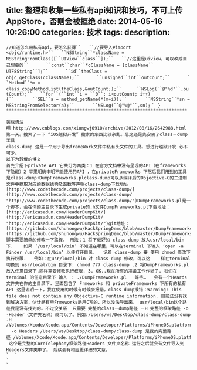 title: 整理和收集一些私有api知识和技巧，不可上传AppStore，否则会被拒绝
date: 2014-05-16 10:26:00
categories: 技术
tags: 
description:
---
`//知道怎么用私有api，要怎么获得``   ``//要导入#import
 <objc/runtime.h>``   ``NSString``*className
 = NSStringFromClass([``UIView``class``]);``   ``//这里是uiview，可以改成自己想要的``   ` `   ``const``char``*cClassName
 = [className``
UTF8String``];``   ` `   ``id``theClass
 = objc_getClass(cClassName);``   ` `   ``unsigned``int``outCount;``   ` `   ``Method``*m
 =  class_copyMethodList(theClass,&outCount;);``  ` `   ``NSLog(``@"%d"``,outCount);``   ``for``(``int``i
 = ``0``;
 i<outCount; i++) {``       ``SEL``a
 = method_getName(*(m+i));``       ``NSString``*sn
 = NSStringFromSelector(a);``       ``NSLog(``@"%@"``,sn);` `   ``}``
``*********************************************************************``
```下面已实验，可以的
装载请注明 http://www.cnblogs.com/xiongwj0910/archive/2012/08/16/2642988.html
第一天。搜索了一下 “iOS越狱开发” 搜索的东西比较杂乱。总之还是先安装了class－dump工具
class-dump 这是一个用于导出frameWork文件中私有头文件的工具。想进行越狱开发 必不可少。
以下为转载的博文
首先介绍下private API 它共分为两类：1 在官方文档中没有呈现的API（在frameworks 下隐藏）2 苹果明确申明不能使用的API ，在privateFrameworks 下然后我们用到的工具是class-dump+DumpFrameworks.plclass-dump可以从编译后的Objective-C的二进制文件中提取对应的数据结构及函数等声明class-dump下载地址[http://www.codethecode.com/projects/class-dump/](http://www.codethecode.com/projects/class-dump/ "http://www.codethecode.com/projects/class-dump/")DumpFrameworks.pl是一个脚本，会在你的主目录下生成private的.h文件DumpFrameworks.pl下载地址：[http://ericasadun.com/HeaderDumpKit/](http://ericasadun.com/HeaderDumpKit/ "http://ericasadun.com/HeaderDumpKit/")git地址：[https://github.com/shuhongwu/HackSpringDemo/blob/master/DumpFrameworks.pl](https://github.com/shuhongwu/HackSpringDemo/blob/master/DumpFrameworks.pl)pl脚本需要简单的修改一下路径。 用法：1 将下载好的 class-dump 放入usr/local/bin 下.    如果 ‘/usr/local/bin’ 不知道在哪里，可以在terminal 下输入 ‘open -a Finder /usr/local/bin’ 以便打开目录.   记着 class-dump 要 使用 chmod 修改下执行权限.   例如：在usr/local/bin 对 class-dump 修改，可以这    样在terminal 切换到 usr/local/bin 目录下: chmod 777 class-dump .2 将DumpFrameworks.pl 放入任意目录下.同样需要修改执行权限. 3. OK..现在所有的准备工作作好了. 我们在 terminal 的任意目录下 输入 ： ./DumpFrameworks.pl   等待…   会有一个Heards 文件夹在你的主目录下. 里面包含了 Frmeworks 和 privateFrameworks 下所有的私有 API 这里说明一下，我在使用的时候有时候会报错，class-dump报错：Warning: This file does not contain any Objective-C runtime information. 目前还没有找到解决方案，估计是有些Frmeworks是用C写的，所以没法导出来。 usr/local/bin这个路径我是没有找到的。不过没关系  只需要 完整的class－dump路径 －H 完整的框架路径 -o -Header（文件夹名称）就可以了。例如:/Users/ws/Desktop/class-dump/class-dump -H /Volumes/Xcode/Xcode.app/Contents/Developer/Platforms/iPhoneOS.platform/Developer/SDKs/iPhoneOS5.1.sdk/System/Library/Frameworks/CoreTelephony.framework/CoreTelephony
  -o Headers /Users/ws/Desktop/class-dump/class-dump 是我的完整路径 /Volumes/Xcode/Xcode.app/Contents/Developer/Platforms/iPhoneOS.platform/Developer/SDKs/iPhoneOS5.1.sdk/System/Library/Frameworks/CoreTelephony.framework/CoreTelephony
 这个是完整的CoreTelephony框架路径Headers 文件夹名称 运行之后就会有文件导入到Headers文件夹中了。 后续会有相应更详细的文章。
`  ` 
`
`